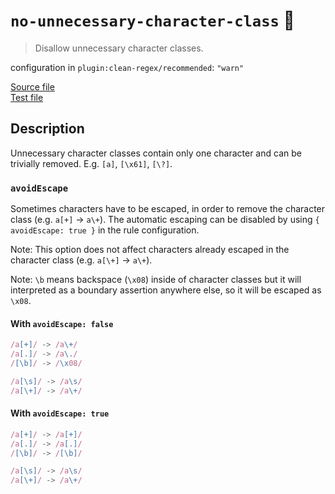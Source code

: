 # `no-unnecessary-character-class` :wrench:

> Disallow unnecessary character classes.

configuration in `plugin:clean-regex/recommended`: `"warn"`

<!-- prettier-ignore -->
[Source file](https://github.com/RunDevelopment/eslint-plugin-clean-regex/blob/master/lib/rules/no-unnecessary-character-class.ts) <br> [Test file](https://github.com/RunDevelopment/eslint-plugin-clean-regex/blob/master/tests/lib/rules/no-unnecessary-character-class.ts)

## Description

Unnecessary character classes contain only one character and can be trivially
removed. E.g. `[a]`, `[\x61]`, `[\?]`.

### `avoidEscape`

Sometimes characters have to be escaped, in order to remove the character class
(e.g. `a[+]` -> `a\+`). The automatic escaping can be disabled by using
`{ avoidEscape: true }` in the rule configuration.

Note: This option does not affect characters already escaped in the character
class (e.g. `a[\+]` -> `a\+`).

Note: `\b` means backspace (`\x08`) inside of character classes but it will
interpreted as a boundary assertion anywhere else, so it will be escaped as
`\x08`.

#### With `avoidEscape: false`

<!-- prettier-ignore -->
```js
/a[+]/ -> /a\+/
/a[.]/ -> /a\./
/[\b]/ -> /\x08/

/a[\s]/ -> /a\s/
/a[\+]/ -> /a\+/
```

#### With `avoidEscape: true`

<!-- prettier-ignore -->
```js
/a[+]/ -> /a[+]/
/a[.]/ -> /a[.]/
/[\b]/ -> /[\b]/

/a[\s]/ -> /a\s/
/a[\+]/ -> /a\+/
```
